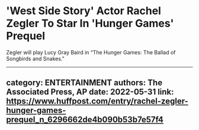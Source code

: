 # 'West Side Story' Actor Rachel Zegler To Star In 'Hunger Games' Prequel

Zegler will play Lucy Gray Baird in “The Hunger Games: The Ballad of Songbirds and Snakes."

---
category: ENTERTAINMENT
authors: The Associated Press, AP
date: 2022-05-31
link: https://www.huffpost.com/entry/rachel-zegler-hunger-games-prequel_n_6296662de4b090b53b7e57f4
---
